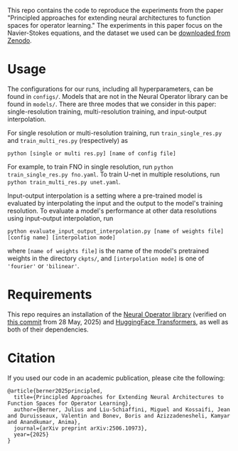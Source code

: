 This repo contains the code to reproduce the experiments from the paper "Principled approaches for extending neural architectures to function spaces for operator learning." The experiments in this paper focus on the Navier-Stokes equations, and the dataset we used can be [downloaded from Zenodo](https://zenodo.org/records/12825163).

# Usage 
The configurations for our runs, including all hyperparameters, can be found in `configs/`. Models that are not in the Neural Operator library can be found in `models/`. There are three modes that we consider in this paper: single-resolution training, multi-resolution training, and input-output interpolation.

For single resolution or multi-resolution training, run `train_single_res.py` and `train_multi_res.py` (respectively) as
```
python [single or multi res.py] [name of config file]
```
For example, to train FNO in single resolution, run `python train_single_res.py fno.yaml`. To train U-net in multiple resolutions, run `python train_multi_res.py unet.yaml`.

Input-output interpolation is a setting where a pre-trained model is evaluated by interpolating the input and the output to the model's training resolution. To evaluate a model's performance at other data resolutions using input-output interpolation, run
```
python evaluate_input_output_interpolation.py [name of weights file] [config name] [interpolation mode]
```
where `[name of weights file]` is the name of the model's pretrained weights in the directory `ckpts/`, and `[interpolation mode]` is one of `'fourier'` or `'bilinear'`.


# Requirements
This repo requires an installation of the [Neural Operator library](https://github.com/neuraloperator/neuraloperator/) (verified on [this commit](https://github.com/neuraloperator/neuraloperator/tree/d8c9b30fd72359e60a13397b72e92ca13b66a453) from 28 May, 2025) and [HuggingFace Transformers](https://github.com/huggingface/transformers), as well as both of their dependencies.

# Citation
If you used our code in an academic publication, please cite the following:
```
@article{berner2025principled,
  title={Principled Approaches for Extending Neural Architectures to Function Spaces for Operator Learning},
  author={Berner, Julius and Liu-Schiaffini, Miguel and Kossaifi, Jean and Duruisseaux, Valentin and Bonev, Boris and Azizzadenesheli, Kamyar and Anandkumar, Anima},
  journal={arXiv preprint arXiv:2506.10973},
  year={2025}
}
```
